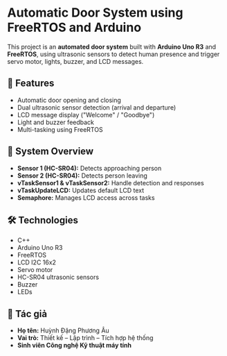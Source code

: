 # Automatic Door System using FreeRTOS and Arduino

This project is an **automated door system** built with **Arduino Uno R3** and **FreeRTOS**, using ultrasonic sensors to detect human presence and trigger servo motor, lights, buzzer, and LCD messages.

## 🚀 Features
- Automatic door opening and closing
- Dual ultrasonic sensor detection (arrival and departure)
- LCD message display ("Welcome" / "Goodbye")
- Light and buzzer feedback
- Multi-tasking using FreeRTOS

## 🧠 System Overview
- **Sensor 1 (HC-SR04):** Detects approaching person
- **Sensor 2 (HC-SR04):** Detects person leaving
- **vTaskSensor1 & vTaskSensor2:** Handle detection and responses
- **vTaskUpdateLCD:** Updates default LCD text
- **Semaphore:** Manages LCD access across tasks

## 🛠 Technologies
- C++
- Arduino Uno R3
- FreeRTOS
- LCD I2C 16x2
- Servo motor
- HC-SR04 ultrasonic sensors
- Buzzer
- LEDs
## 📝 Tác giả
- **Họ tên:** Huỳnh Đặng Phương Âu  
- **Vai trò:** Thiết kế – Lập trình – Tích hợp hệ thống  
- **Sinh viên Công nghệ Kỹ thuật máy tính**
